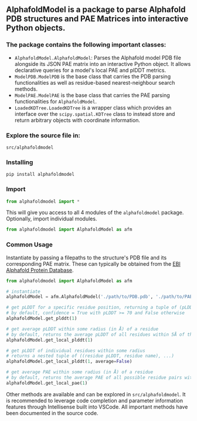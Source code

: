 ## **AlphafoldModel** is a package to parse Alphafold PDB structures and PAE Matrices into interactive Python objects.

### The package contains the following important classes:
- `AlphafoldModel.AlphafoldModel`: Parses the Alphafold model PDB file alongside its JSON PAE matrix into an interactive Python object. It allows declarative queries for a model's local PAE and plDDT metrics.
- `ModelPDB.ModelPDB` is the base class that carries the PDB parsing functionalities as well as residue-based nearest-neighbour search methods.
- `ModelPAE.ModelPAE` is the base class that carries the PAE parsing functionalities for `AlphafoldModel`.
- `LoadedKDTree.LoadedKDTree` is a wrapper class which provides an interface over the `scipy.spatial.KDTree` class to instead store and return arbitrary objects with coordinate information.

### Explore the source file in:
`src/alphafoldmodel`

### Installing
```
pip install alphafoldmodel
```

### Import
```python
from alphafoldmodel import *
```

This will give you access to all 4 modules of the `alphafoldmodel` package. Optionally, import individual modules.
```python
from alphafoldmodel import AlphafoldModel as afm
```

### Common Usage
Instantiate by passing a filepaths to the structure's PDB file and its corresponding PAE matrix. These can typically be obtained from the [EBI Alphafold Protein Database](https://alphafold.ebi.ac.uk/).
```python
from alphafoldmodel import AlphafoldModel as afm

# instantiate
alphafoldModel = afm.AlphafoldModel('./path/to/PDB.pdb', './path/to/PAE.json')

# get pLDDT for a specific residue position, returning a tuple of (pLDDT: float, confidence: boolean)
# by default, confidence = True with pLDDT >= 70 and False otherwise
alphafoldModel.get_plddt(1)

# get average pLDDT within some radius (in Å) of a residue
# by default, returns the average pLDDT of all residues within 5Å of the query
alphafoldModel.get_local_plddt(1)

# get pLDDT of individual residues within some radius
# returns a nested tuple of ((residue pLDDT, residue name), ...)
alphafoldModel.get_local_plddt(1, average=False)

# get average PAE within some radius (in Å) of a residue
# by default, returns the average PAE of all possible residue pairs within 5Å
alphafoldModel.get_local_pae(1)
```

Other methods are available and can be explored in `src/alphafoldmodel`. It is recommended to leverage code completion and parameter information features through Intellisense built into VSCode. All important methods have been documented in the source code.









